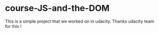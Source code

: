 # course-JS-and-the-DOM
This is a simple project that we worked on in udacity.
Thanks udacity team for this !

